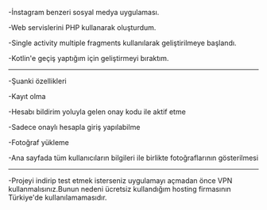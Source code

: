 -İnstagram benzeri sosyal medya uygulaması.

-Web servislerini PHP kullanarak oluşturdum.

-Single activity multiple fragments kullanılarak geliştirilmeye başlandı.

-Kotlin'e geçiş yaptığım için geliştirmeyi bıraktım.

----------------

-Şuanki özellikleri

-Kayıt olma

-Hesabı bildirim yoluyla gelen onay kodu ile aktif etme

-Sadece onaylı hesapla giriş yapılabilme

-Fotoğraf yükleme

-Ana sayfada tüm kullanıcıların bilgileri ile birlikte fotoğraflarının gösterilmesi

------------------
-Projeyi indirip test etmek isterseniz uygulamayı açmadan önce VPN kullanmalısınız.Bunun nedeni ücretsiz kullandığım hosting firmasının Türkiye'de kullanılamamasıdır.
